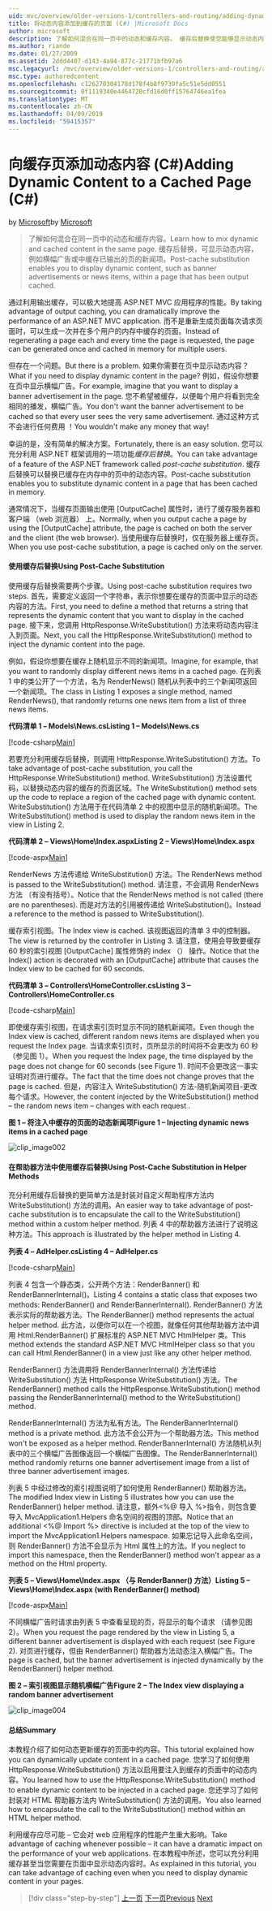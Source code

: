 ```yaml
---
uid: mvc/overview/older-versions-1/controllers-and-routing/adding-dynamic-content-to-a-cached-page-cs
title: 将动态内容添加到缓存的页面 (C#) |Microsoft Docs
author: microsoft
description: 了解如何混合在同一页中的动态和缓存内容。 缓存后替换使您能够显示动态内容，例如横幅广告 o...
ms.author: riande
ms.date: 01/27/2009
ms.assetid: 2ddd4407-d143-4a94-877c-21771bfb97a6
msc.legacyurl: /mvc/overview/older-versions-1/controllers-and-routing/adding-dynamic-content-to-a-cached-page-cs
msc.type: authoredcontent
ms.openlocfilehash: c126270304178d178f4b8f9739fa5c51e5dd0551
ms.sourcegitcommit: 0f1119340e4464720cfd16d0ff15764746ea1fea
ms.translationtype: MT
ms.contentlocale: zh-CN
ms.lasthandoff: 04/09/2019
ms.locfileid: "59415357"
---
```

# <a name="adding-dynamic-content-to-a-cached-page-c"></a><span data-ttu-id="e19f6-104">向缓存页添加动态内容 (C#)</span><span class="sxs-lookup"><span data-stu-id="e19f6-104">Adding Dynamic Content to a Cached Page (C#)</span></span>

<span data-ttu-id="e19f6-105">by [Microsoft](https://github.com/microsoft)</span><span class="sxs-lookup"><span data-stu-id="e19f6-105">by [Microsoft](https://github.com/microsoft)</span></span>

> <span data-ttu-id="e19f6-106">了解如何混合在同一页中的动态和缓存内容。</span><span class="sxs-lookup"><span data-stu-id="e19f6-106">Learn how to mix dynamic and cached content in the same page.</span></span> <span data-ttu-id="e19f6-107">缓存后替换，可显示动态内容，例如横幅广告或中缓存已输出的页的新闻项。</span><span class="sxs-lookup"><span data-stu-id="e19f6-107">Post-cache substitution enables you to display dynamic content, such as banner advertisements or news items, within a page that has been output cached.</span></span>


<span data-ttu-id="e19f6-108">通过利用输出缓存，可以极大地提高 ASP.NET MVC 应用程序的性能。</span><span class="sxs-lookup"><span data-stu-id="e19f6-108">By taking advantage of output caching, you can dramatically improve the performance of an ASP.NET MVC application.</span></span> <span data-ttu-id="e19f6-109">而不是重新生成页面每次请求页面时，可以生成一次并在多个用户的内存中缓存的页面。</span><span class="sxs-lookup"><span data-stu-id="e19f6-109">Instead of regenerating a page each and every time the page is requested, the page can be generated once and cached in memory for multiple users.</span></span>

<span data-ttu-id="e19f6-110">但存在一个问题。</span><span class="sxs-lookup"><span data-stu-id="e19f6-110">But there is a problem.</span></span> <span data-ttu-id="e19f6-111">如果你需要在页中显示动态内容？</span><span class="sxs-lookup"><span data-stu-id="e19f6-111">What if you need to display dynamic content in the page?</span></span> <span data-ttu-id="e19f6-112">例如，假设你想要在页中显示横幅广告。</span><span class="sxs-lookup"><span data-stu-id="e19f6-112">For example, imagine that you want to display a banner advertisement in the page.</span></span> <span data-ttu-id="e19f6-113">您不希望被缓存，以便每个用户将看到完全相同的播发，横幅广告。</span><span class="sxs-lookup"><span data-stu-id="e19f6-113">You don't want the banner advertisement to be cached so that every user sees the very same advertisement.</span></span> <span data-ttu-id="e19f6-114">通过这种方式不会进行任何费用 ！</span><span class="sxs-lookup"><span data-stu-id="e19f6-114">You wouldn't make any money that way!</span></span>

<span data-ttu-id="e19f6-115">幸运的是，没有简单的解决方案。</span><span class="sxs-lookup"><span data-stu-id="e19f6-115">Fortunately, there is an easy solution.</span></span> <span data-ttu-id="e19f6-116">您可以充分利用 ASP.NET 框架调用的一项功能*缓存后替换*。</span><span class="sxs-lookup"><span data-stu-id="e19f6-116">You can take advantage of a feature of the ASP.NET framework called *post-cache substitution*.</span></span> <span data-ttu-id="e19f6-117">缓存后替换可以替换已缓存在内存中的页中的动态内容。</span><span class="sxs-lookup"><span data-stu-id="e19f6-117">Post-cache substitution enables you to substitute dynamic content in a page that has been cached in memory.</span></span>


<span data-ttu-id="e19f6-118">通常情况下，当缓存页面输出使用 [OutputCache] 属性时，进行了缓存服务器和客户端 （web 浏览器） 上。</span><span class="sxs-lookup"><span data-stu-id="e19f6-118">Normally, when you output cache a page by using the [OutputCache] attribute, the page is cached on both the server and the client (the web browser).</span></span> <span data-ttu-id="e19f6-119">当使用缓存后替换时，仅在服务器上缓存页。</span><span class="sxs-lookup"><span data-stu-id="e19f6-119">When you use post-cache substitution, a page is cached only on the server.</span></span>


#### <a name="using-post-cache-substitution"></a><span data-ttu-id="e19f6-120">使用缓存后替换</span><span class="sxs-lookup"><span data-stu-id="e19f6-120">Using Post-Cache Substitution</span></span>

<span data-ttu-id="e19f6-121">使用缓存后替换需要两个步骤。</span><span class="sxs-lookup"><span data-stu-id="e19f6-121">Using post-cache substitution requires two steps.</span></span> <span data-ttu-id="e19f6-122">首先，需要定义返回一个字符串，表示你想要在缓存的页面中显示的动态内容的方法。</span><span class="sxs-lookup"><span data-stu-id="e19f6-122">First, you need to define a method that returns a string that represents the dynamic content that you want to display in the cached page.</span></span> <span data-ttu-id="e19f6-123">接下来，您调用 HttpResponse.WriteSubstitution() 方法来将动态内容注入到页面。</span><span class="sxs-lookup"><span data-stu-id="e19f6-123">Next, you call the HttpResponse.WriteSubstitution() method to inject the dynamic content into the page.</span></span>

<span data-ttu-id="e19f6-124">例如，假设你想要在缓存上随机显示不同的新闻项。</span><span class="sxs-lookup"><span data-stu-id="e19f6-124">Imagine, for example, that you want to randomly display different news items in a cached page.</span></span> <span data-ttu-id="e19f6-125">在列表 1 中的类公开了一个方法，名为 RenderNews() 随机从列表中的三个新闻项返回一个新闻项。</span><span class="sxs-lookup"><span data-stu-id="e19f6-125">The class in Listing 1 exposes a single method, named RenderNews(), that randomly returns one news item from a list of three news items.</span></span>

**<span data-ttu-id="e19f6-126">代码清单 1 – Models\News.cs</span><span class="sxs-lookup"><span data-stu-id="e19f6-126">Listing 1 – Models\News.cs</span></span>**

[!code-csharp[Main](adding-dynamic-content-to-a-cached-page-cs/samples/sample1.cs)]

<span data-ttu-id="e19f6-127">若要充分利用缓存后替换，则调用 HttpResponse.WriteSubstitution() 方法。</span><span class="sxs-lookup"><span data-stu-id="e19f6-127">To take advantage of post-cache substitution, you call the HttpResponse.WriteSubstitution() method.</span></span> <span data-ttu-id="e19f6-128">WriteSubstitution() 方法设置代码，以替换动态内容的缓存的页面区域。</span><span class="sxs-lookup"><span data-stu-id="e19f6-128">The WriteSubstitution() method sets up the code to replace a region of the cached page with dynamic content.</span></span> <span data-ttu-id="e19f6-129">WriteSubstitution() 方法用于在代码清单 2 中的视图中显示的随机新闻项。</span><span class="sxs-lookup"><span data-stu-id="e19f6-129">The WriteSubstitution() method is used to display the random news item in the view in Listing 2.</span></span>

**<span data-ttu-id="e19f6-130">代码清单 2 – Views\Home\Index.aspx</span><span class="sxs-lookup"><span data-stu-id="e19f6-130">Listing 2 – Views\Home\Index.aspx</span></span>**

[!code-aspx[Main](adding-dynamic-content-to-a-cached-page-cs/samples/sample2.aspx)]

<span data-ttu-id="e19f6-131">RenderNews 方法传递给 WriteSubstitution() 方法。</span><span class="sxs-lookup"><span data-stu-id="e19f6-131">The RenderNews method is passed to the WriteSubstitution() method.</span></span> <span data-ttu-id="e19f6-132">请注意，不会调用 RenderNews 方法 （有没有括号）。</span><span class="sxs-lookup"><span data-stu-id="e19f6-132">Notice that the RenderNews method is not called (there are no parentheses).</span></span> <span data-ttu-id="e19f6-133">而是对方法的引用被传递给 WriteSubstitution()。</span><span class="sxs-lookup"><span data-stu-id="e19f6-133">Instead a reference to the method is passed to WriteSubstitution().</span></span>

<span data-ttu-id="e19f6-134">缓存索引视图。</span><span class="sxs-lookup"><span data-stu-id="e19f6-134">The Index view is cached.</span></span> <span data-ttu-id="e19f6-135">该视图返回的清单 3 中的控制器。</span><span class="sxs-lookup"><span data-stu-id="e19f6-135">The view is returned by the controller in Listing 3.</span></span> <span data-ttu-id="e19f6-136">请注意，使用会导致要缓存 60 秒的索引视图 [OutputCache] 属性修饰的 index （） 操作。</span><span class="sxs-lookup"><span data-stu-id="e19f6-136">Notice that the Index() action is decorated with an [OutputCache] attribute that causes the Index view to be cached for 60 seconds.</span></span>

**<span data-ttu-id="e19f6-137">代码清单 3 – Controllers\HomeController.cs</span><span class="sxs-lookup"><span data-stu-id="e19f6-137">Listing 3 – Controllers\HomeController.cs</span></span>**

[!code-csharp[Main](adding-dynamic-content-to-a-cached-page-cs/samples/sample3.cs)]

<span data-ttu-id="e19f6-138">即使缓存索引视图，在请求索引页时显示不同的随机新闻项。</span><span class="sxs-lookup"><span data-stu-id="e19f6-138">Even though the Index view is cached, different random news items are displayed when you request the Index page.</span></span> <span data-ttu-id="e19f6-139">当请求索引页时，页所显示的时间将不会更改为 60 秒 （参见图 1）。</span><span class="sxs-lookup"><span data-stu-id="e19f6-139">When you request the Index page, the time displayed by the page does not change for 60 seconds (see Figure 1).</span></span> <span data-ttu-id="e19f6-140">时间不会更改这一事实证明对页进行缓存。</span><span class="sxs-lookup"><span data-stu-id="e19f6-140">The fact that the time does not change proves that the page is cached.</span></span> <span data-ttu-id="e19f6-141">但是，内容注入 WriteSubstitution() 方法-随机新闻项目-更改每个请求。</span><span class="sxs-lookup"><span data-stu-id="e19f6-141">However, the content injected by the WriteSubstitution() method – the random news item – changes with each request .</span></span>

**<span data-ttu-id="e19f6-142">图 1 – 将注入中缓存的页面的动态新闻项</span><span class="sxs-lookup"><span data-stu-id="e19f6-142">Figure 1 – Injecting dynamic news items in a cached page</span></span>**

![clip_image002](adding-dynamic-content-to-a-cached-page-cs/_static/image1.jpg)

#### <a name="using-post-cache-substitution-in-helper-methods"></a><span data-ttu-id="e19f6-144">在帮助器方法中使用缓存后替换</span><span class="sxs-lookup"><span data-stu-id="e19f6-144">Using Post-Cache Substitution in Helper Methods</span></span>

<span data-ttu-id="e19f6-145">充分利用缓存后替换的更简单方法是封装对自定义帮助程序方法内 WriteSubstitution() 方法的调用。</span><span class="sxs-lookup"><span data-stu-id="e19f6-145">An easier way to take advantage of post-cache substitution is to encapsulate the call to the WriteSubstitution() method within a custom helper method.</span></span> <span data-ttu-id="e19f6-146">列表 4 中的帮助器方法进行了说明这种方法。</span><span class="sxs-lookup"><span data-stu-id="e19f6-146">This approach is illustrated by the helper method in Listing 4.</span></span>

**<span data-ttu-id="e19f6-147">列表 4 – AdHelper.cs</span><span class="sxs-lookup"><span data-stu-id="e19f6-147">Listing 4 – AdHelper.cs</span></span>**

[!code-csharp[Main](adding-dynamic-content-to-a-cached-page-cs/samples/sample4.cs)]

<span data-ttu-id="e19f6-148">列表 4 包含一个静态类，公开两个方法：RenderBanner() 和 RenderBannerInternal()。</span><span class="sxs-lookup"><span data-stu-id="e19f6-148">Listing 4 contains a static class that exposes two methods: RenderBanner() and RenderBannerInternal().</span></span> <span data-ttu-id="e19f6-149">RenderBanner() 方法表示实际的帮助器方法。</span><span class="sxs-lookup"><span data-stu-id="e19f6-149">The RenderBanner() method represents the actual helper method.</span></span> <span data-ttu-id="e19f6-150">此方法，以便你可以在一个视图，就像任何其他帮助器方法中调用 Html.RenderBanner() 扩展标准的 ASP.NET MVC HtmlHelper 类。</span><span class="sxs-lookup"><span data-stu-id="e19f6-150">This method extends the standard ASP.NET MVC HtmlHelper class so that you can call Html.RenderBanner() in a view just like any other helper method.</span></span>

<span data-ttu-id="e19f6-151">RenderBanner() 方法调用将 RenderBannerInternal() 方法传递给 WriteSubstitution() 方法 HttpResponse.WriteSubstitution() 方法。</span><span class="sxs-lookup"><span data-stu-id="e19f6-151">The RenderBanner() method calls the HttpResponse.WriteSubstitution() method passing the RenderBannerInternal() method to the WriteSubstitution() method.</span></span>

<span data-ttu-id="e19f6-152">RenderBannerInternal() 方法为私有方法。</span><span class="sxs-lookup"><span data-stu-id="e19f6-152">The RenderBannerInternal() method is a private method.</span></span> <span data-ttu-id="e19f6-153">此方法不会公开为一个帮助器方法。</span><span class="sxs-lookup"><span data-stu-id="e19f6-153">This method won't be exposed as a helper method.</span></span> <span data-ttu-id="e19f6-154">RenderBannerInternal() 方法随机从列表中的三个横幅广告图像返回一个横幅广告图像。</span><span class="sxs-lookup"><span data-stu-id="e19f6-154">The RenderBannerInternal() method randomly returns one banner advertisement image from a list of three banner advertisement images.</span></span>

<span data-ttu-id="e19f6-155">列表 5 中经过修改的索引视图说明了如何使用 RenderBanner() 帮助器方法。</span><span class="sxs-lookup"><span data-stu-id="e19f6-155">The modified Index view in Listing 5 illustrates how you can use the RenderBanner() helper method.</span></span> <span data-ttu-id="e19f6-156">请注意，额外&lt;%@ 导入 %&gt;指令，则包含要导入 MvcApplication1.Helpers 命名空间的视图的顶部。</span><span class="sxs-lookup"><span data-stu-id="e19f6-156">Notice that an additional &lt;%@ Import %&gt; directive is included at the top of the view to import the MvcApplication1.Helpers namespace.</span></span> <span data-ttu-id="e19f6-157">如果忘记导入此命名空间，则 RenderBanner() 方法不会显示为 Html 属性上的方法。</span><span class="sxs-lookup"><span data-stu-id="e19f6-157">If you neglect to import this namespace, then the RenderBanner() method won't appear as a method on the Html property.</span></span>

**<span data-ttu-id="e19f6-158">列表 5 – Views\Home\Index.aspx （与 RenderBanner() 方法）</span><span class="sxs-lookup"><span data-stu-id="e19f6-158">Listing 5 – Views\Home\Index.aspx (with RenderBanner() method)</span></span>**

[!code-aspx[Main](adding-dynamic-content-to-a-cached-page-cs/samples/sample5.aspx)]

<span data-ttu-id="e19f6-159">不同横幅广告时请求由列表 5 中查看呈现的页，将显示的每个请求 （请参见图 2）。</span><span class="sxs-lookup"><span data-stu-id="e19f6-159">When you request the page rendered by the view in Listing 5, a different banner advertisement is displayed with each request (see Figure 2).</span></span> <span data-ttu-id="e19f6-160">对页进行缓存，但由 RenderBanner() 帮助器方法动态注入横幅广告。</span><span class="sxs-lookup"><span data-stu-id="e19f6-160">The page is cached, but the banner advertisement is injected dynamically by the RenderBanner() helper method.</span></span>

**<span data-ttu-id="e19f6-161">图 2 – 索引视图显示随机横幅广告</span><span class="sxs-lookup"><span data-stu-id="e19f6-161">Figure 2 – The Index view displaying a random banner advertisement</span></span>**

![clip_image004](adding-dynamic-content-to-a-cached-page-cs/_static/image2.jpg)

#### <a name="summary"></a><span data-ttu-id="e19f6-163">总结</span><span class="sxs-lookup"><span data-stu-id="e19f6-163">Summary</span></span>

<span data-ttu-id="e19f6-164">本教程介绍了如何动态更新缓存的页面中的内容。</span><span class="sxs-lookup"><span data-stu-id="e19f6-164">This tutorial explained how you can dynamically update content in a cached page.</span></span> <span data-ttu-id="e19f6-165">您学习了如何使用 HttpResponse.WriteSubstitution() 方法以启用要注入到缓存的页面中的动态内容。</span><span class="sxs-lookup"><span data-stu-id="e19f6-165">You learned how to use the HttpResponse.WriteSubstitution() method to enable dynamic content to be injected in a cached page.</span></span> <span data-ttu-id="e19f6-166">您还学习了如何封装对 HTML 帮助器方法内 WriteSubstitution() 方法的调用。</span><span class="sxs-lookup"><span data-stu-id="e19f6-166">You also learned how to encapsulate the call to the WriteSubstitution() method within an HTML helper method.</span></span>

<span data-ttu-id="e19f6-167">利用缓存应尽可能 – 它会对 web 应用程序的性能产生重大影响。</span><span class="sxs-lookup"><span data-stu-id="e19f6-167">Take advantage of caching whenever possible – it can have a dramatic impact on the performance of your web applications.</span></span> <span data-ttu-id="e19f6-168">在本教程中所述，您可以充分利用缓存甚至当您需要在页面中显示动态内容时。</span><span class="sxs-lookup"><span data-stu-id="e19f6-168">As explained in this tutorial, you can take advantage of caching even when you need to display dynamic content in your pages.</span></span>

> [!div class="step-by-step"]
> <span data-ttu-id="e19f6-169">[上一页](improving-performance-with-output-caching-cs.md)
> [下一页](creating-a-controller-cs.md)</span><span class="sxs-lookup"><span data-stu-id="e19f6-169">[Previous](improving-performance-with-output-caching-cs.md)
[Next](creating-a-controller-cs.md)</span></span>
